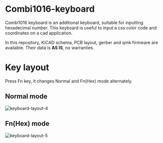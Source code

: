 # Combi1016-keyboard
Combi1016 keyboard is an additional keyboard, suitable for inputting hexadecimal number.
This keyboard is useful to input a css color code and coordinates on a cad application. 

In this repository, KiCAD schema, PCB layout, gerber and qmk firmware are available.
Their data is **AS IS**, no warranties.

# Key layout
Press Fn key, it changes Normal and Fn(Hex) mode alternately.

## Normal mode
![keyboard-layout-4](https://user-images.githubusercontent.com/1388676/162418674-326d7f42-a204-490f-82e9-1a864c4b42e0.png)
## Fn(Hex) mode
![keyboard-layout-5](https://user-images.githubusercontent.com/1388676/162419305-89f1ed7b-e5cd-44af-8535-e80f8c136c8c.png)
